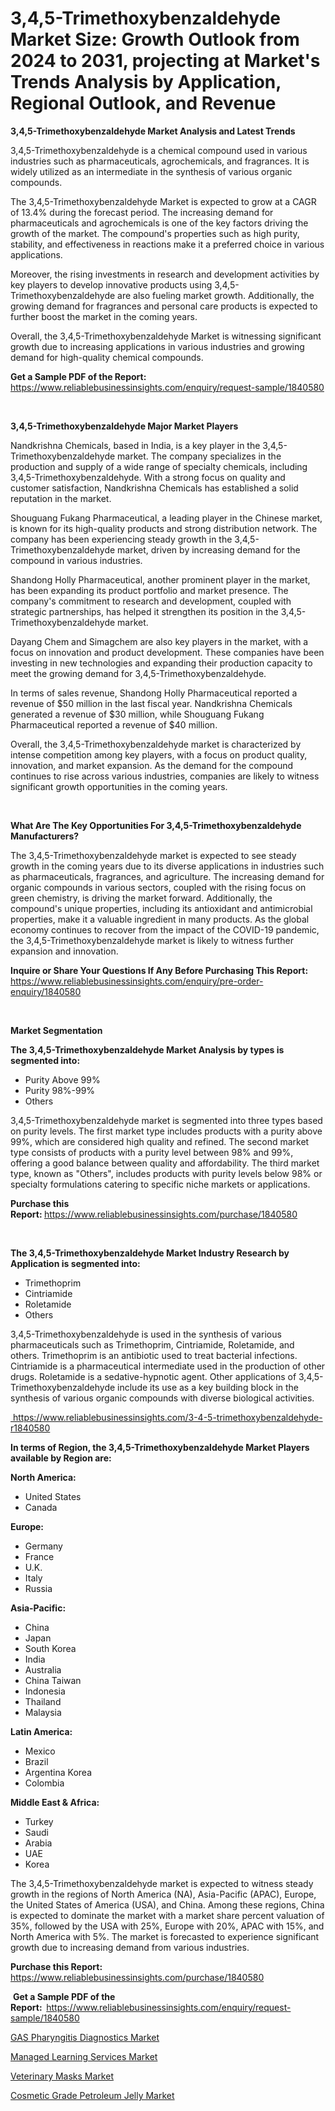 <p><h1>3,4,5-Trimethoxybenzaldehyde Market Size: Growth Outlook from 2024 to 2031, projecting at Market's Trends Analysis by Application, Regional Outlook, and Revenue</h1></p><p><strong>3,4,5-Trimethoxybenzaldehyde Market Analysis and Latest Trends</strong></p>
<p><p>3,4,5-Trimethoxybenzaldehyde is a chemical compound used in various industries such as pharmaceuticals, agrochemicals, and fragrances. It is widely utilized as an intermediate in the synthesis of various organic compounds.</p><p>The 3,4,5-Trimethoxybenzaldehyde Market is expected to grow at a CAGR of 13.4% during the forecast period. The increasing demand for pharmaceuticals and agrochemicals is one of the key factors driving the growth of the market. The compound's properties such as high purity, stability, and effectiveness in reactions make it a preferred choice in various applications.</p><p>Moreover, the rising investments in research and development activities by key players to develop innovative products using 3,4,5-Trimethoxybenzaldehyde are also fueling market growth. Additionally, the growing demand for fragrances and personal care products is expected to further boost the market in the coming years.</p><p>Overall, the 3,4,5-Trimethoxybenzaldehyde Market is witnessing significant growth due to increasing applications in various industries and growing demand for high-quality chemical compounds.</p></p>
<p><strong>Get a Sample PDF of the Report:&nbsp;</strong> <a href="https://www.reliablebusinessinsights.com/enquiry/request-sample/1840580">https://www.reliablebusinessinsights.com/enquiry/request-sample/1840580</a></p>
<p>&nbsp;</p>
<p><strong>3,4,5-Trimethoxybenzaldehyde Major Market Players</strong></p>
<p><p>Nandkrishna Chemicals, based in India, is a key player in the 3,4,5-Trimethoxybenzaldehyde market. The company specializes in the production and supply of a wide range of specialty chemicals, including 3,4,5-Trimethoxybenzaldehyde. With a strong focus on quality and customer satisfaction, Nandkrishna Chemicals has established a solid reputation in the market.</p><p>Shouguang Fukang Pharmaceutical, a leading player in the Chinese market, is known for its high-quality products and strong distribution network. The company has been experiencing steady growth in the 3,4,5-Trimethoxybenzaldehyde market, driven by increasing demand for the compound in various industries.</p><p>Shandong Holly Pharmaceutical, another prominent player in the market, has been expanding its product portfolio and market presence. The company's commitment to research and development, coupled with strategic partnerships, has helped it strengthen its position in the 3,4,5-Trimethoxybenzaldehyde market.</p><p>Dayang Chem and Simagchem are also key players in the market, with a focus on innovation and product development. These companies have been investing in new technologies and expanding their production capacity to meet the growing demand for 3,4,5-Trimethoxybenzaldehyde.</p><p>In terms of sales revenue, Shandong Holly Pharmaceutical reported a revenue of $50 million in the last fiscal year. Nandkrishna Chemicals generated a revenue of $30 million, while Shouguang Fukang Pharmaceutical reported a revenue of $40 million.</p><p>Overall, the 3,4,5-Trimethoxybenzaldehyde market is characterized by intense competition among key players, with a focus on product quality, innovation, and market expansion. As the demand for the compound continues to rise across various industries, companies are likely to witness significant growth opportunities in the coming years.</p></p>
<p>&nbsp;</p>
<p><strong>What Are The Key Opportunities For 3,4,5-Trimethoxybenzaldehyde Manufacturers?</strong></p>
<p><p>The 3,4,5-Trimethoxybenzaldehyde market is expected to see steady growth in the coming years due to its diverse applications in industries such as pharmaceuticals, fragrances, and agriculture. The increasing demand for organic compounds in various sectors, coupled with the rising focus on green chemistry, is driving the market forward. Additionally, the compound's unique properties, including its antioxidant and antimicrobial properties, make it a valuable ingredient in many products. As the global economy continues to recover from the impact of the COVID-19 pandemic, the 3,4,5-Trimethoxybenzaldehyde market is likely to witness further expansion and innovation.</p></p>
<p><strong>Inquire or Share Your Questions If Any Before Purchasing This Report:</strong> <a href="https://www.reliablebusinessinsights.com/enquiry/pre-order-enquiry/1840580">https://www.reliablebusinessinsights.com/enquiry/pre-order-enquiry/1840580</a></p>
<p>&nbsp;</p>
<p><strong>Market Segmentation</strong></p>
<p><strong>The 3,4,5-Trimethoxybenzaldehyde Market Analysis by types is segmented into:</strong></p>
<p><ul><li>Purity Above 99%</li><li>Purity 98%-99%</li><li>Others</li></ul></p>
<p><p>3,4,5-Trimethoxybenzaldehyde market is segmented into three types based on purity levels. The first market type includes products with a purity above 99%, which are considered high quality and refined. The second market type consists of products with a purity level between 98% and 99%, offering a good balance between quality and affordability. The third market type, known as "Others", includes products with purity levels below 98% or specialty formulations catering to specific niche markets or applications.</p></p>
<p><strong>Purchase this Report:&nbsp;</strong><a href="https://www.reliablebusinessinsights.com/purchase/1840580">https://www.reliablebusinessinsights.com/purchase/1840580</a></p>
<p>&nbsp;</p>
<p><strong>The 3,4,5-Trimethoxybenzaldehyde Market Industry Research by Application is segmented into:</strong></p>
<p><ul><li>Trimethoprim</li><li>Cintriamide</li><li>Roletamide</li><li>Others</li></ul></p>
<p><p>3,4,5-Trimethoxybenzaldehyde is used in the synthesis of various pharmaceuticals such as Trimethoprim, Cintriamide, Roletamide, and others. Trimethoprim is an antibiotic used to treat bacterial infections. Cintriamide is a pharmaceutical intermediate used in the production of other drugs. Roletamide is a sedative-hypnotic agent. Other applications of 3,4,5-Trimethoxybenzaldehyde include its use as a key building block in the synthesis of various organic compounds with diverse biological activities.</p></p>
<p><a href="https://www.reliablebusinessinsights.com/3-4-5-trimethoxybenzaldehyde-r1840580">&nbsp;https://www.reliablebusinessinsights.com/3-4-5-trimethoxybenzaldehyde-r1840580</a></p>
<p><strong>In terms of Region, the 3,4,5-Trimethoxybenzaldehyde Market Players available by Region are:</strong></p>
<p>
    <p> <strong> North America: </strong>
        <ul>
            <li>United States</li>
            <li>Canada</li>
        </ul>
        </p> 
    <p> <strong> Europe: </strong>
        <ul>
            <li>Germany</li>
            <li>France</li>
            <li>U.K.</li>
            <li>Italy</li>
            <li>Russia</li>
        </ul>
        </p> 
    <p> <strong> Asia-Pacific: </strong>
        <ul>
            <li>China</li>
            <li>Japan</li>
            <li>South Korea</li>
            <li>India</li>
            <li>Australia</li>
            <li>China Taiwan</li>
            <li>Indonesia</li>
            <li>Thailand</li>
            <li>Malaysia</li>
        </ul>
        </p> 
    <p> <strong> Latin America: </strong>
        <ul>
            <li>Mexico</li>
            <li>Brazil</li>
            <li>Argentina Korea</li>
            <li>Colombia</li>
        </ul>
        </p> 
    <p> <strong> Middle East & Africa: </strong>
        <ul>
            <li>Turkey</li>
            <li>Saudi</li>
            <li>Arabia</li>
            <li>UAE</li>
            <li>Korea</li>
        </ul>
    </p>
    </p>
<p><p>The 3,4,5-Trimethoxybenzaldehyde market is expected to witness steady growth in the regions of North America (NA), Asia-Pacific (APAC), Europe, the United States of America (USA), and China. Among these regions, China is expected to dominate the market with a market share percent valuation of 35%, followed by the USA with 25%, Europe with 20%, APAC with 15%, and North America with 5%. The market is forecasted to experience significant growth due to increasing demand from various industries.</p></p>
<p><strong>Purchase this Report: </strong><a href="https://www.reliablebusinessinsights.com/purchase/1840580">https://www.reliablebusinessinsights.com/purchase/1840580</a></p>
<p>&nbsp;<strong>Get a Sample PDF of the Report:&nbsp;&nbsp;</strong><a href="https://www.reliablebusinessinsights.com/enquiry/request-sample/1840580">https://www.reliablebusinessinsights.com/enquiry/request-sample/1840580</a></p>
<p><strong></strong></p>
<p><p><a href="https://issuu.com/reportprime-2/docs/gas-pharyngitis-diagnostics-market-size-2030.pptx">GAS Pharyngitis Diagnostics Market</a></p><p><a href="https://github.com/btwcqfvq34/Market-Research-Report-List-1/blob/main/managed-learning-services-market.md">Managed Learning Services Market</a></p><p><a href="https://github.com/anggakarna133/Market-Research-Report-List-1/blob/main/veterinary-masks-market.md">Veterinary Masks Market</a></p><p><a href="https://medium.com/@akshatreportprime/deep-dive-into-the-cosmetic-grade-petroleum-jelly-market-itstrends-market-segmentation-and-612cea00cb65">Cosmetic Grade Petroleum Jelly Market</a></p></p>